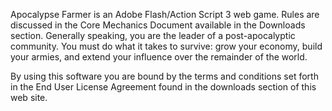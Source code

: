 Apocalypse Farmer is an Adobe Flash/Action Script 3 web game. Rules are discussed in the Core Mechanics Document available in the Downloads section. Generally speaking, you are the leader of a post-apocalyptic community. You must do what it takes to survive: grow your economy, build your armies, and extend your influence over the remainder of the world.

By using this software you are bound by the terms and conditions set forth in the End User License Agreement found in the downloads section of this web site.